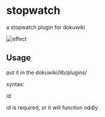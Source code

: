 # stopwatch
a stopwatch plugin for dokuwiki

![effect](C:\dev\dokuwiki\plugin\stopwatch\effect.png)

## Usage

put it in the dokuwiki/lib/plugins/

syntax:

<stopwatch>id</stopwatch> 

id is required, or it will function oddly.

